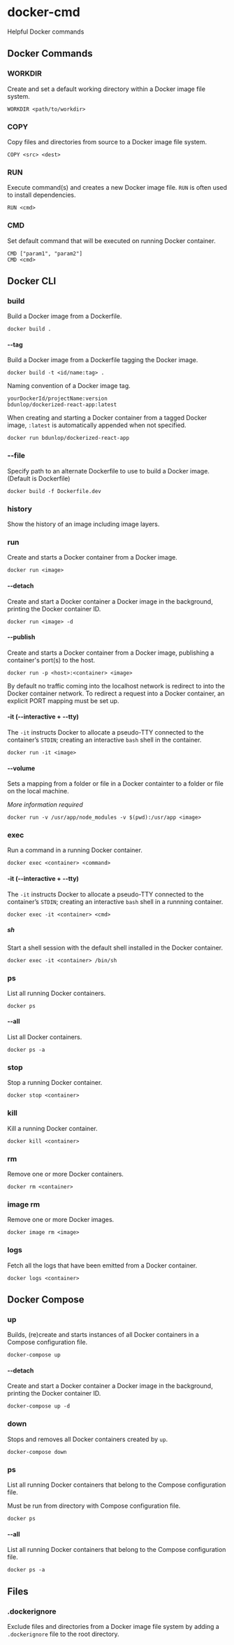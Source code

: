 # docker-cmd
Helpful Docker commands

## Docker Commands

### WORKDIR
Create and set a default working directory within a Docker image file system.

`WORKDIR <path/to/workdir>`

### COPY
Copy files and directories from source to a Docker image file system.

`COPY <src> <dest>`

### RUN
Execute command(s) and creates a new Docker image file. `RUN` is often used to install dependencies.

`RUN <cmd>`

### CMD
Set default command that will be executed on running Docker container.

`CMD ["param1", "param2"]`<br>
`CMD <cmd>`

## Docker CLI

### build
Build a Docker image from a Dockerfile.

`docker build .`

#### --tag
Build a Docker image from a Dockerfile tagging the Docker image.

`docker build -t <id/name:tag> .`

Naming convention of a Docker image tag.

`yourDockerId/projectName:version`<br>
`bdunlop/dockerized-react-app:latest`

When creating and starting a Docker container from a tagged Docker image, `:latest` is automatically appended when not specified.

`docker run bdunlop/dockerized-react-app`

### --file

Specify path to an alternate Dockerfile to use to build a Docker image. (Default is Dockerfile)

`docker build -f Dockerfile.dev`

### history

Show the history of an image including image layers.

### run
Create and starts a Docker container from a Docker image.

`docker run <image>`

#### --detach
Create and start a Docker container a Docker image in the background, printing the Docker container ID.

`docker run <image> -d`

#### --publish
Create and starts a Docker container from a Docker image, publishing a container's port(s) to the host.

`docker run -p <host>:<container> <image>`

By default no traffic coming into the localhost network is redirect to into the Docker container network. To redirect a request into a Docker container, an explicit PORT mapping must be set up.

#### -it (--interactive + --tty)

The `-it` instructs Docker to allocate a pseudo-TTY connected to the container’s `STDIN`; creating an interactive `bash` shell in the container.

`docker run -it <image>`

#### --volume
Sets a mapping from a folder or file in a Docker containter to a folder or file on the local machine.

*More information required*

`docker run -v /usr/app/node_modules -v $(pwd):/usr/app <image>`

### exec
Run a command in a running Docker container.

`docker exec <container> <command>`

#### -it (--interactive + --tty)

The `-it` instructs Docker to allocate a pseudo-TTY connected to the container’s `STDIN`; creating an interactive `bash` shell in a runnning container.

`docker exec -it <container> <cmd>`

##### sh

Start a shell session with the default shell installed in the Docker container.

`docker exec -it <container> /bin/sh`

### ps
List all running Docker containers.

`docker ps`

#### --all

List all Docker containers.

`docker ps -a`

### stop
Stop a running Docker container.

`docker stop <container>`

### kill
Kill a running Docker container.

`docker kill <container>`

### rm
Remove one or more Docker containers.

`docker rm <container>`

### image rm
Remove one or more Docker images.

`docker image rm <image>`

### logs
Fetch all the logs that have been emitted from a Docker container.

`docker logs <container>`

## Docker Compose

### up
Builds, (re)create and starts instances of all Docker containers in a Compose configuration file.

`docker-compose up`

#### --detach

Create and start a Docker container a Docker image in the background, printing the Docker container ID.

`docker-compose up -d`

### down

Stops and removes all Docker containers created by `up`.

`docker-compose down`

### ps

List all running Docker containers that belong to the Compose configuration file. 

Must be run from directory with Compose configuration file.

`docker ps`

#### --all

List all running Docker containers that belong to the Compose configuration file.

`docker ps -a`

###

## Files

### .dockerignore 
Exclude files and directories from a Docker image file system by adding a `.dockerignore` file to the root directory.
